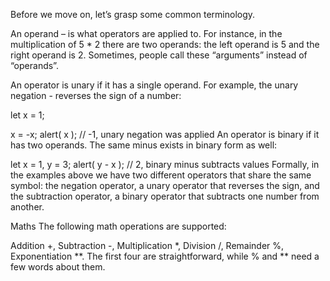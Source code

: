 Before we move on, let’s grasp some common terminology.

An operand – is what operators are applied to. For instance, in the multiplication of 5 \* 2 there are two operands: the left operand is 5 and the right operand is 2. Sometimes, people call these “arguments” instead of “operands”.

An operator is unary if it has a single operand. For example, the unary negation - reverses the sign of a number:

let x = 1;

x = -x;
alert( x ); // -1, unary negation was applied
An operator is binary if it has two operands. The same minus exists in binary form as well:

let x = 1, y = 3;
alert( y - x ); // 2, binary minus subtracts values
Formally, in the examples above we have two different operators that share the same symbol: the negation operator, a unary operator that reverses the sign, and the subtraction operator, a binary operator that subtracts one number from another.

Maths
The following math operations are supported:

Addition +,
Subtraction -,
Multiplication \*,
Division /,
Remainder %,
Exponentiation **.
The first four are straightforward, while % and ** need a few words about them.
